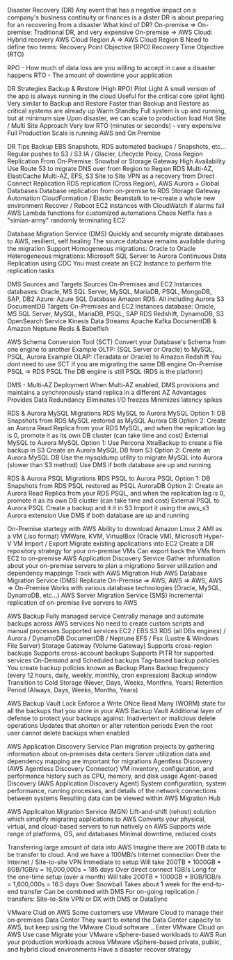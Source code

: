 Disaster Recovery (DR)
    Any event that has a negative impact on a company's business continuity or finances is a dister
    DR is about preparing for an recovering from a disaster
    What kind of DR?
        On-premise => On-premise: Traditional DR, and very expensive
        On-premise => AWS Cloud: Hybrid recovery
        AWS Cloud Region A => AWS Cloud Region B
    Need to define two terms:
        Recovery Point Objective (RPO)
        Recovery Time Objective (RTO)

RPO - How much of data loss are you willing to accept in case a disaster happens
RTO - The amount of downtime your application

DR Strategies
    Backup & Restore (High RPO)
    Pilot Light 
        A small version of the app is always running in the cloud
        Useful for the critical core (pilot light)
        Very similar to Backup and Restore
        Faster than Backup and Restore as critical systems are already up
    Warm Standby
        Full system is up and running, but at minimum size
        Upon disaster, we can scale to production load
    Hot Site / Multi Site Approach
        Very low RTO (minutes or seconds) - very expensive
        Full Production Scale is running AWS and On Premise

DR Tips
    Backup 
        EBS Snapshots, RDS automated backups / Snapshots, etc...
        Regular pushes to S3 / S3 IA / Glacier, Lifecycle Poicy, Cross Region Replication
        From On-Premise: Snowbal or Storage Gateway
    High Availability
        Use Route 53 to migrate DNS over from Region to Region
        RDS Multi-AZ, ElastiCache Multi-AZ, EFS, S3
        Site to Site VPN as a recovery from Direct Connect
    Replication
        RDS replication (Cross Region), AWS Aurora + Global Databases
        Database replication from on-premise to RDS
        Storage Gateway
    Automation
        CloudFormation / Elastic Beanstalk to re-create a whole new environment
        Recover / Reboot EC2 instances with CloudWatch if alarms fail
        AWS Lambda functions for customized automations
    Chaos
        Netflx has a "simian-army" randomly terminating EC2

Database Migration Service (DMS)
    Quickly and securely migrate databases to AWS, resilient, self healing
    The source database remains available during the migration
    Support
        Homogeneous migrations: Oracle to Oracle
        Heterogeneous migrations: Microsoft SQL Server to Aurora
    Continuous Data Replication using CDC
    You must create an EC2 Instance to perform the replication tasks

DMS Sources and Targets
    Sources
        On-Premises and EC2 Instances databases: Oracle, MS SQL Server, MySQL, MariaDB, PSQL, MongoDB, SAP, DB2
        Azure: Azure SQL Database
        Amazon RDS: All including Aurora
        S3
        DocumentDB
    Targets
        On-Premises and EC2 Instances database: Oracle, MS SQL Server, MySQL, MariaDB, PSQL, SAP
        RDS
        Redshift, DynamoDB, S3
        OpenSearch Service
        Kinesis Data Streams
        Apache Kafka
        DocumentDB & Amazon Neptune
        Redis & Babelfish

AWS Schema Conversion Tool (SCT)
    Convert your Database's Schema from one engine to another
    Example OLTP: (SQL Server or Oracle) to MySQL, PSQL, Aurora
    Example OLAP: (Teradata or Oracle) to Amazon Redshift
    You dont need to use SCT if you are migrating the same DB engine
        On-Premise PSQL => RDS PSQL
        The DB engine is still PSQL (RDS is the platform)

DMS - Multi-AZ Deployment
    When Multi-AZ enabled, DMS provisions and maintains a synchronously stand replica in a different AZ
    Advantages
        Provides Data Redundancy
        Eliminates I/O freezes
        Minimizes latency spikes

RDS & Aurora MySQL Migrations
    RDS MySQL to Aurora MySQL
        Option 1: DB Snapshots from RDS MySQL restored as MySQL Aurora DB
        Option 2: Create an Aurora Read Replica from your RDS MySQL, and when the replication lag is 0, promote it as its own DB cluster (can take time and cost)
    External MySQL to Aurora MySQL
        Option 1:
            Use Percona XtraBackup to create a file backup in S3
            Create an Aurora MySQL DB from S3
        Option 2:
            Create an Aurora MySQL DB
            Use the mysqldump utility to migrate MySQL into Aurora (slower than S3 method)
    Use DMS if both database are up and running

RDS & Aurora PSQL Migrations
    RDS PSQL to Aurora PSQL
        Option 1: DB Snapshots from RDS PSQL restored as PSQL AuroraDB
        Option 2: Create an Aurora Read Replica from your RDS PSQL, and when the replication lag is 0, promote it as its own DB cluster (can take time and cost)
    External PSQL to Aurora PSQL
        Create a backup and it it in S3
        Import it using the aws_s3 Aurora extension
    Use DMS if both database are up and running

On-Premise startegy with AWS
    Ability to download Amazon Linux 2 AMI as a VM (.iso format)
        VMWare, KVM, VirtualBox (Oracle VM), Microsoft Hyper-V
    VM Import / Export
        Migrate existing applications into EC2
        Create a DR repository strategy for your on-premise VMs
        Can export back the VMs from EC2 to on-premise
    AWS Application Discovery Service
        Gather information about your on-premise servers to plan a migrationo
        Server utilization and dependency mappings
        Track with AWS Migration Hub
    AWS Database Migration Service (DMS)
        Replicate On-Premise => AWS, AWS => AWS, AWS => On-Premise
        Works with various database technologies (Oracle, MySQL, DynamoDB, etc...)
    AWS Server Migration Service (SMS)
        Incremental replication of on-premise live servers to AWS


AWS Backup
    Fully managed service
    Centrally manage and automate backups across AWS services
    No need to create custom scripts and manual processes
    Supported services
        EC2 / EBS
        S3
        RDS (all DBs engines) / Aurora / DynamoDB
        DocumentDB / Neptune
        EFS / Fsx (Lustre & Windows File Server)
        Storage Gateway (Volume Gateway)
    Supports cross-region backups
    Supports cross-account backups
    Supports PITR for supported services
    On-Demand and Scheduled backups
    Tag-based backup policies
    You create backup policies known as Backup Plans
        Backup frequency (every 12 hours, daily, weekly, monthly, cron expression)
        Backup window
        Transition to Cold Storage (Never, Days, Weeks, Monthns, Years)
        Retention Period (Always, Days, Weeks, Months, Years)

AWS Backup Vault Lock
    Enforce a Write ONce Read Many (WORM) state for all the backups that you store in your AWS Backup Vault
    Additional layer of defense to protect your backups against:
        Inadvertent or malicious delete operations
        Updates that shorten or alter retention periods
    Even the root user cannot delete backups when enabled

AWS Application Discovery Service
    Plan migration projects by gathering information about on-premises data centers
    Server utilization data and dependency mapping are important for migrations
    Agentless Discovery (AWS Agentless Discovery Connector)
        VM inventory, configuration, and performance history such as CPU, memory, and disk usage
    Agent-based Discovery (AWS Application Discovery Agent)
        System configuration, system performance, running processes, and details of the network connections between systems
    Resulting data can be viewed within AWS Migration Hub

AWS Applicaiton Migration Service (MGN)
    Lift-and-shift (rehost) solution which simplify migrating applications to AWS
    Converts your physical, virtual, and cloud-based servers to run natively on AWS
    Supports wide range of platforms, OS, and databases
    Minimal downtime, reduced costs

Transferring large amount of data into AWS
    Imagine there are 200TB data to be transfer to cloud. And we have a 100MB/s Internet connection
    Over the Internet / Site-to-site VPN
        Immediate to setup
        Will take 200TB * 1000GB * 8GB/1GB/s = 16,000,000s = 185 days
    Over direct connect 1GB/s
        Long for the one-time setup (over a month)
        Will take 200TB * 1000GB * 8GB/1GB/s = 1,600,000s = 16.5 days
    Over Snowball
        Takes about 1 week for the end-to-end transfer
        Can be combined with DMS
    For on-going replication / transfers: Site-to-Site VPN or DX with DMS or DataSync

VMware Clud on AWS
    Some customers use VMware Cloud to manage their on-premises Data Center
    They want to extend the Data Center capacity to AWS, but keep using the VMware Cloud software
    ...Enter VMware Cloud on AWS
    Use case
        Migrate your VMware vSphere-based workloads to AWS
        Run your production workloads across VMware vSphere-based private, public, and hybrid cloud environments
        Have a disaster recover strategy